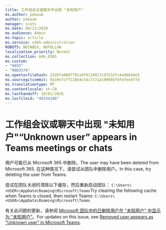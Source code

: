 ```yaml
---
title: 工作组会议或聊天中出现 "未知用户"
ms.author: pebaum
author: pebaum
manager: scotv
ms.date: 04/21/2020
ms.audience: Admin
ms.topic: article
ms.service: o365-administration
ROBOTS: NOINDEX, NOFOLLOW
localization_priority: Normal
ms.collection: Adm_O365
ms.custom:
- "6655"
- "9003574"
ms.openlocfilehash: 22d5fa0087791a9f0139917cd7532fc4a90644e5
ms.sourcegitcommit: 9a39e7cff11854c54c717a2c0094bfdfefee4ffd
ms.translationtype: MT
ms.contentlocale: zh-CN
ms.lasthandoff: 10/01/2020
ms.locfileid: "48334100"
---
```

# <a name="unknown-user-appears-in-teams-meetings-or-chats"></a><span data-ttu-id="8fc8f-102">工作组会议或聊天中出现 "未知用户"</span><span class="sxs-lookup"><span data-stu-id="8fc8f-102">“Unknown user” appears in Teams meetings or chats</span></span>

<span data-ttu-id="8fc8f-103">用户可能已从 Microsoft 365 中删除。</span><span class="sxs-lookup"><span data-stu-id="8fc8f-103">The user may have been deleted from Microsoft 365.</span></span> <span data-ttu-id="8fc8f-104">在这种情况下，请尝试从团队中删除用户。</span><span class="sxs-lookup"><span data-stu-id="8fc8f-104">In this case, try deleting the user from Teams.</span></span>  

<span data-ttu-id="8fc8f-105">尝试在团队关闭时清除以下缓存，然后重新启动团队： `C:\Users\<USER>\AppData\Roaming\Microsoft\Teams`</span><span class="sxs-lookup"><span data-stu-id="8fc8f-105">Try clearing the following cache when Teams is closed, then restart Teams: `C:\Users\<USER>\AppData\Roaming\Microsoft\Teams`</span></span>

<span data-ttu-id="8fc8f-106">有关此问题的更新，请参阅  [Microsoft 团队中的已删除用户在 "未知用户" 中显示为 "未知用户"](https://docs.microsoft.com/MicrosoftTeams/troubleshoot/known-issues/removed-user-appears-as-unknown)。</span><span class="sxs-lookup"><span data-stu-id="8fc8f-106">For updates on this issue, see  [Removed user appears as "Unknown user" in Microsoft Teams](https://docs.microsoft.com/MicrosoftTeams/troubleshoot/known-issues/removed-user-appears-as-unknown).</span></span>

